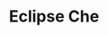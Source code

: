 ---
codehost: https://github.com/https://github.com/eclipse/che
googleplus: https://plus.google.com/103654360130207659246
logohandle: eclipse_che
sort: eclipseche
title: Eclipse Che
twitter: https://x.com/eclipse_che
website: https://che.eclipse.org/
---